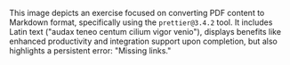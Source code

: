 This image depicts an exercise focused on converting PDF content to Markdown format, specifically using the `prettier@3.4.2` tool. It includes Latin text ("audax teneo centum cilium vigor venio"), displays benefits like enhanced productivity and integration support upon completion, but also highlights a persistent error: "Missing links."